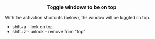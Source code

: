 <h3 id="toggle-windows-to-be-on-top" class="heading-anchor" style="text-align: center;">Toggle windows to be on top</h3>
<p>With the activation shortcuts (below), the window will be toggled on top.</p>
<ul>
<li>shift+a - lock on top</li>
<li>shift+z - unlock - remove from "top"&nbsp;</li>
</ul>
<p><img style="display: block; margin-left: auto; margin-right: auto;" src="https://i.stack.imgur.com/wmNGf.gif" alt="" /></p>
